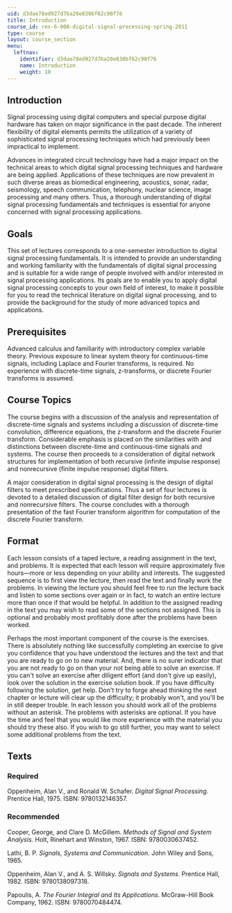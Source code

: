 ```yaml
---
uid: d3dae78ed927d7ba20e830bf62c90f76
title: Introduction
course_id: res-6-008-digital-signal-processing-spring-2011
type: course
layout: course_section
menu:
  leftnav:
    identifier: d3dae78ed927d7ba20e830bf62c90f76
    name: Introduction
    weight: 10
---
```


Introduction
------------

Signal processing using digital computers and special purpose digital hardware has taken on major significance in the past decade. The inherent flexibility of digital elements permits the utilization of a variety of sophisticated signal processing techniques which had previously been impractical to implement.

Advances in integrated circuit technology have had a major impact on the technical areas to which digital signal processing techniques and hardware are being applied. Applications of these techniques are now prevalent in such diverse areas as biomedical engineering, acoustics, sonar, radar, seismology, speech communication, telephony, nuclear science, image processing and many others. Thus, a thorough understanding of digital signal processing fundamentals and techniques is essential for anyone concerned with signal processing applications.

Goals
-----

This set of lectures corresponds to a one-semester introduction to digital signal processing fundamentals. It is intended to provide an understanding and working familiarity with the fundamentals of digital signal processing and is suitable for a wide range of people involved with and/or interested in signal processing applications. Its goals are to enable you to apply digital signal processing concepts to your own field of interest, to make it possible for you to read the technical literature on digital signal processing, and to provide the background for the study of more advanced topics and applications.

Prerequisites
-------------

Advanced calculus and familiarity with introductory complex variable theory. Previous exposure to linear system theory for continuous-time signals, including Laplace and Fourier transforms, is required. No experience with discrete-time signals, z-transforms, or discrete Fourier transforms is assumed.

Course Topics
-------------

The course begins with a discussion of the analysis and representation of discrete-time signals and systems including a discussion of discrete-time convolution, difference equations, the z-transform and the discrete Fourier transform. Considerable emphasis is placed on the similarities with and distinctions between discrete-time and continuous-time signals and systems. The course then proceeds to a consideration of digital network structures for implementation of both recursive (infinite impulse response) and nonrecursive (finite impulse response) digital filters.

A major consideration in digital signal processing is the design of digital filters to meet prescribed specifications. Thus a set of four lectures is devoted to a detailed discussion of digital filter design for both recursive and nonrecursive filters. The course concludes with a thorough presentation of the fast Fourier transform algorithm for computation of the discrete Fourier transform.

Format
------

Each lesson consists of a taped lecture, a reading assignment in the text, and problems. It is expected that each lesson will require approximately five hours—more or less depending on your ability and interests. The suggested sequence is to first view the lecture, then read the text and finally work the problems. In viewing the lecture you should feel free to run the lecture back and listen to some sections over again or in fact, to watch an entire lecture more than once if that would be helpful. In addition to the assigned reading in the text you may wish to read some of the sections not assigned. This is optional and probably most profitably done after the problems have been worked.

Perhaps the most important component of the course is the exercises. There is absolutely nothing like successfully completing an exercise to give you confidence that you have understood the lectures and the text and that you are ready to go on to new material. And, there is no surer indicator that you are not ready to go on than your not being able to solve an exercise. If you can't solve an exercise after diligent effort (and don't give up easily), look over the solution in the exercise solution book. If you have difficulty following the solution, get help. Don't try to forge ahead thinking the next chapter or lecture will clear up the difficulty; it probably won't, and you'll be in still deeper trouble. In each lesson you should work all of the problems without an asterisk. The problems with asterisks are optional. If you have the time and feel that you would like more experience with the material you should try these also. If you wish to go still further, you may want to select some additional problems from the text.

Texts
-----

### Required

Oppenheim, Alan V., and Ronald W. Schafer. _Digital Signal Processing_. Prentice Hall, 1975. ISBN: 9780132146357.

### Recommended

Cooper, George, and Clare D. McGillem. _Methods of Signal and System Analysis_. Holt, Rinehart and Winston, 1967. ISBN: 9780030637452.

Lathi, B. P. _Signals, Systems and Communication_. John Wiley and Sons, 1965.

Oppenheim, Alan V., and A. S. Willsky. _Signals and Systems_. Prentice Hall, 1982. ISBN: 9780138097318.

Papoulis, A. _The Fourier Integral and Its Applications_. McGraw-Hill Book Company, 1962. ISBN: 9780070484474.